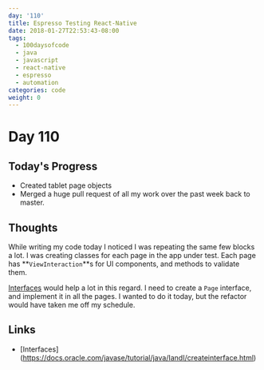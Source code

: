 ```yaml
---
day: '110'
title: Espresso Testing React-Native
date: 2018-01-27T22:53:43-08:00
tags:
  - 100daysofcode
  - java
  - javascript
  - react-native
  - espresso
  - automation
categories: code
weight: 0
---
```

# Day 110

## Today's Progress
- Created tablet page objects
- Merged a huge pull request of all my work over the past week back to master. 

## Thoughts
While writing my code today I noticed I was repeating the same few blocks a lot. I was creating classes for each page in the app under test. Each page has **`ViewInteraction`**s for UI components, and methods to validate them.   

[Interfaces](https://docs.oracle.com/javase/tutorial/java/IandI/createinterface.html) would help a lot in this regard. I need to create a `Page` interface, and implement it in all the pages. I wanted to do it today, but the refactor would have taken me off my schedule. 

## Links
- [Interfaces] (https://docs.oracle.com/javase/tutorial/java/IandI/createinterface.html)
